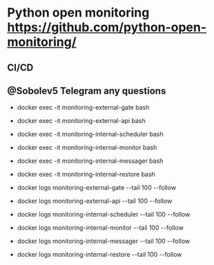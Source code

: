 # Python open monitoring https://github.com/python-open-monitoring/

## CI/CD

## @Sobolev5 Telegram any questions


- docker exec -it monitoring-external-gate bash
- docker exec -it monitoring-external-api bash
- docker exec -it monitoring-internal-scheduler bash
- docker exec -it monitoring-internal-monitor bash
- docker exec -it monitoring-internal-messager bash
- docker exec -it monitoring-internal-restore bash

- docker logs monitoring-external-gate --tail 100 --follow
- docker logs monitoring-external-api --tail 100 --follow
- docker logs monitoring-internal-scheduler --tail 100 --follow
- docker logs monitoring-internal-monitor --tail 100 --follow
- docker logs monitoring-internal-messager --tail 100 --follow
- docker logs monitoring-internal-restore --tail 100 --follow


